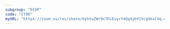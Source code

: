 ```yaml
---
subgroup: "ECOP"
code: "CT08"
myURL: "https://zoom.us/rec/share/byhSuZWr9xTDiEvycY4Qq4ybYCVcgAkxCXq-cXrWj5KF5SsUFnKadjWIelUDoMKT.T0pdg1u6rCnmF7ZG?startTime=1623907362000"
---
```

